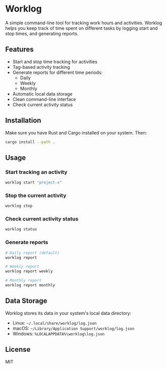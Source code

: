 # Worklog

A simple command-line tool for tracking work hours and activities. Worklog helps you keep track of time spent on different tasks by logging start and stop times, and generating reports.

## Features

- Start and stop time tracking for activities
- Tag-based activity tracking
- Generate reports for different time periods:
  - Daily
  - Weekly
  - Monthly
- Automatic local data storage
- Clean command-line interface
- Check current activity status

## Installation

Make sure you have Rust and Cargo installed on your system. Then:

```bash
cargo install --path .
```

## Usage

### Start tracking an activity

```bash
worklog start "project-x"
```

### Stop the current activity

```bash
worklog stop
```

### Check current activity status

```bash
worklog status
```

### Generate reports

```bash
# Daily report (default)
worklog report

# Weekly report
worklog report weekly

# Monthly report
worklog report monthly
```

## Data Storage

Worklog stores its data in your system's local data directory:

- Linux: `~/.local/share/worklog/log.json`
- macOS: `~/Library/Application Support/worklog/log.json`
- Windows: `%LOCALAPPDATA%\worklog\log.json`

## License

MIT
